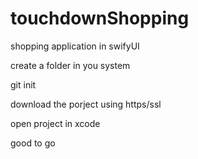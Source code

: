 # touchdownShopping
shopping application in swifyUI

create a folder in you system

git init 

download the porject using https/ssl 

open project in xcode 

good to go

